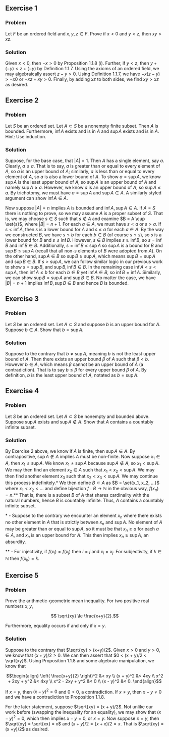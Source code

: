 ## Exercise 1

### Problem
Let $F$ be an ordered field and $x, y, z \in F$. Prove if $x < 0$ and $y < z$, then $xy > xz$.

### Solution

Given $x < 0$, then $-x > 0$ by Proposition 1.1.8 (*i*). Further, if $y < z$, then $y + (-y) < z + (-y)$ by Definition 1.1.7. Using the axioms of an ordered field, we may algebraically assert $z - y > 0$. Using Definition 1.1.7, we have $-x(z - y) > -x0$ or $-xz + xy > 0$. Finally, by adding $xz$ to both sides, we find $xy > xz$ as desired.

## Exercise 2

### Problem

Let $S$ be an ordered set. Let $A \subset S$ be a nonempty finite subset. Then $A$ is bounded. Furthermore, $\inf A$ exists and is in $A$ and $\sup A$ exists and is in $A$. Hint: Use induction.

### Solution

Suppose, for the base case, that $|A| = 1$. Then $A$ has a single element, say $a$. Clearly, $a \le a$. That is to say, $a$ is greater than or equal to every element of $A$, so $a$ is an upper bound of $A$; similarly, $a$ is less than or equal to every element of $A,$ so $a$ is also a lower bound of $A$. To show $a = \sup A$, we know $\sup A$ is the least upper bound of $A$, so $\sup A$ is an upper bound of $A$ and namely $\sup A \ge a$. However, we know $a$ is an upper bound of $A$, so $\sup A \le a$. By trichotomy, we must have $a = \sup A$ and $\sup A \in A$. A similarly styled argument can show $\inf A \in A$.

Now suppose $|A|=n$ implies $A$ is bounded and $\inf A, \sup A \in A$. If $A = S$ there is nothing to prove, so we may assume $A$ is a proper subset of $S$. That is, we may choose $s \in S$ such that $s \notin A$ and examine $B = A \cup \set{s}$, where $|B| = n + 1$. For each $a \in A$, we must have $s < a$ or $s > a$. If $s < \inf A$, then $s$ is a lower bound for $A$ and $s \le a$ for each $a \in A$. By the way we constructed $B$, we have $s \le b$ for each $b \in B$ (of course $s \le s$), so $s$ is a lower bound for $B$ and $s \le \inf B$. However, $s \in B$ implies $s \ge \inf B$, so $s = \inf B$ and $\inf B \in B$. Additionally, $s = \inf B \le \sup A$ so $\sup A$ is a bound for $B$ and $\sup B \le \sup A$ (recall that all non-$s$ elements of $B$ were adopted from $A$). On the other hand, $\sup A \in B$ so $\sup B \ge \sup A$, which means $\sup B = \sup A$ and $\sup B \in B$. If $s > \sup A$, we can follow similar logic in our previous work to show $s = \sup B$, and $\sup B, \inf B \in B$. In the remaining case $\inf A < s < \sup A$, then $\inf A \le b$ for each $b \in B$ yet $\inf A \in B$, so $\inf B = \inf A$. Similarly, we can show $\sup B = \sup A$ and $\sup B \in B$. No matter the case, we have $|B| = n + 1$ implies $\inf B, \sup B \in B$ and hence $B$ is bounded.

## Exercise 3

### Problem

Let $S$ be an ordered set. Let $A \subset S$ and suppose $b$ is an upper bound for $A$. Suppose $b \in A$. Show that $b = \sup A$.

### Solution

Suppose to the contrary that $b \ne \sup A$, meaning $b$ is not the least upper bound of $A$. Then there exists an upper bound $\beta$ of $A$ such that $\beta < b$. However $b \in A$, which means $\beta$ cannot be an upper bound of $A$ (a contradiction). That is to say $b \le \beta$ for every upper bound $\beta$ of $A$. By definition, $b$ is the least upper bound of $A$, notated as $b = \sup A$.

## Exercise 4

### Problem

Let $S$ be an ordered set. Let $A \subset S$ be nonempty and bounded above. Suppose $\sup A$ exists and $\sup A \notin A$. Show that $A$ contains a countably infinite subset.

### Solution

By Exercise 2 above, we know if $A$ is finite, then $\sup A \in A$. By contrapositive, $\sup A \notin A$ implies $A$ must be non-finite. Now suppose $x_1 \in A$, then $x_1 \le \sup A$. We know $x_1 \ne \sup A$ because $\sup A \notin A$, so $x_1 < \sup A$. We may then find an element $x_2 \in A$ such that $x_1 < x_2 < \sup A$. We may then find another element $x_3$ such that $x_2 < x_3 < \sup A$. We may continue this process indefinitely.* We then define $B \subset A$ as $B = \set{x_1, x_2, ...}$ where $x_1 < x_2 < ...$ and define bijection $f: B \rightarrow \mathbb{N}$ in the obvious way, $f(x_n) = n$.** That is, there is a subset $B$ of $A$ that shares cardinality with the natural numbers, hence $B$ is countably infinite. Thus, $A$ contains a countably infinite subset.

\* - Suppose to the contrary we encounter an element $x_n$ where there exists no other element in $A$ that is strictly between $x_n$ and $\sup A$. No element of $A$ may be greater than or equal to $\sup A$, so it must be that $x_n \ge a$ for each $a \in A,$ and $x_n$ is an upper bound for $A$. This then implies $x_n \ge \sup A$, an absurdity.

** - For injectivity, if $f(x_i) = f(x_j)$ then $i = j$ and $x_i = x_j$. For subjectivity, if $k \in \mathbb{N}$ then $f(x_k) = k$.

## Exercise 5

### Problem

Prove the arithmetic-geometric mean inequality. For two positive real numbers $x, y,$

$$ \sqrt{xy} \le \frac{x+y}{2}.$$

Furthermore, equality occurs if and only if $x = y$.

### Solution

Suppose to the contrary that $\sqrt{xy} > (x+y)/2$. Given $x >0$ and $y > 0$, we know that $(x + y)/2 > 0$. We can then assert that $0 < (x + y)/2 < \sqrt{xy}$. Using Proposition 1.1.8 and some algebraic manipulation, we know that

$$\begin{align}
\left( \frac{x+y}{2} \right)^2 &< xy \\
(x + y)^2 &< 4xy \\
x^2 + 2xy + y^2 &< 4xy \\
x^2 - 2xy + y^2 &< 0 \\
(x - y)^2 &< 0.
\end{align}$$

If $x = y$, then $(x - y)^2 = 0$ and $0 < 0$, a contradiction. If $x \ne y$, then $x - y \ne 0$ and we have a contradiction to Proposition 1.1.8.

For the later statement, suppose $\sqrt{xy} = (x + y)/2$. Not unlike our work before (swapping the inequality for an equality), we may show that $(x - y)^2 = 0$, which then implies $x - y =0$, or $x = y$. Now suppose $x = y$, then $\sqrt{xy} = \sqrt{xx} = x$ and $(x + y)/2 = (x + x)/2 = x$. That is $\sqrt{xy} = (x +y)/2$ as desired.
